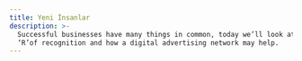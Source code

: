 ```yaml
---
title: Yeni İnsanlar
description: >-
  Successful businesses have many things in common, today we’ll look at the big
  ‘R’of recognition and how a digital advertising network may help.
---
```


